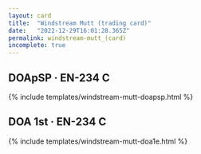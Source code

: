 ```yaml
---
layout: card
title:  "Windstream Mutt (trading card)"
date:   "2022-12-29T16:01:28.365Z"
permalink: windstream-mutt_(card)
incomplete: true
---
```


## DOApSP &middot; EN-234 C

{% include templates/windstream-mutt-doapsp.html %}


## DOA 1st &middot; EN-234 C

{% include templates/windstream-mutt-doa1e.html %}
